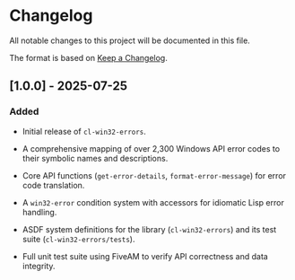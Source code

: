 # Changelog

All notable changes to this project will be documented in this file.

The format is based on [Keep a Changelog](https://keepachangelog.com/en/1.0.0/ "null").

## [1.0.0] - 2025-07-25

### Added

- Initial release of `cl-win32-errors`.
  
- A comprehensive mapping of over 2,300 Windows API error codes to their symbolic names and descriptions.
  
- Core API functions (`get-error-details`, `format-error-message`) for error code translation.
  
- A `win32-error` condition system with accessors for idiomatic Lisp error handling.
  
- ASDF system definitions for the library (`cl-win32-errors`) and its test suite (`cl-win32-errors/tests`).
  
- Full unit test suite using FiveAM to verify API correctness and data integrity.
